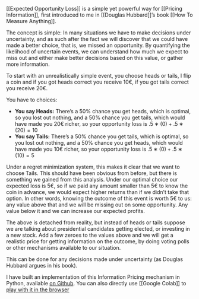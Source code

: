 [[Expected Opportunity Loss]] is a simple yet powerful way for [[Pricing Information]], first introduced to me in [[Douglas Hubbard]]’s book [[How To Measure Anything]].

The concept is simple: In many situations we have to make decisions under uncertainty, and as such after the fact we will discover that we could have made a better choice, that is, we missed an opportunity. By quantifying the likelihood of uncertain events, we can understand how much we expect to miss out and either make better decisions based on this value, or gather more information.

To start with an unrealistically simple event, you choose heads or tails, I flip a coin and if you got heads correct you receive $10€$, if you got tails correct you receive $20€$.

You have to choices:

-   **You say Heads:** There’s a 50% chance you get heads, which is optimal, so you lost out nothing, and a 50% chance you get tails, which would have made you $20€$ richer, so your opportunity loss is $.5∗(0)+.5∗(20)=10$ 
-   **You say Tails:** There’s a 50% chance you get tails, which is optimal, so you lost out nothing, and a 50% chance you get heads, which would have made you $10€$
richer, so your opportunity loss is $.5∗(0)+.5∗(10)=5$

Under a regret minimization system, this makes it clear that we want to choose Tails. This should have been obvious from before, but there is something we gained from this analysis. Under our optimal choice our expected loss is $5€$, so if we paid any amount smaller than 5€ to know the coin in advance, we would expect higher returns than if we didn’t take that option. In other words, knowing the outcome of this event is worth $5€$ to us: any value above that and we will be missing out on some opportunity. Any value below it and we can increase our expected profits.

The above is detached from reality, but instead of heads or tails suppose we are talking about presidential candidates getting elected, or investing in a new stock. Add a few zeroes to the values above and we will get a realistic price for getting information on the outcome, by doing voting polls or other mechanisms available to our situation.

This can be done for any decisions made under uncertainty (as Douglas Hubbard argues in his book).

I have built an implementation of this Information Pricing mechanism in Python, available [on Github](https://github.com/migueltorrescosta/tutor/blob/master/ExpectedOpportunityLoss.ipynb). You can also directly use [[Google Colab]] to [play with it in the browser](https://colab.research.google.com/github/migueltorrescosta/tutor/blob/master/ExpectedOpportunityLoss.ipynb)